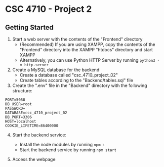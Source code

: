 # CSC 4710 - Project 2

## Getting Started

1. Start a web server with the contents of the "Frontend" directory
   - (Recommended) If you are using XAMPP, copy the contents of the "Frontend" directory into the XAMPP "htdocs" directory and start XAMPP
   - Alternatively, you can use Python HTTP Server by running `python3 -m http.server`
2. Create a MySQL database for the backend
   - Create a database called "csc_4710_project_02"
   - Create tables according to the "Backend/tables.sql" file
3. Create the ".env" file in the "Backend" directory with the following structure:

```
PORT=5050
DB_USER=root
PASSWORD=
DATABASE=csc_4710_project_02
DB_PORT=3306
HOST=localhost
COOKIE_LIFETIME=86400000
```

4. Start the backend service:

   - Install the node modules by running `npm i`
   - Start the backend service by running `npm start`

5. Access the webpage
